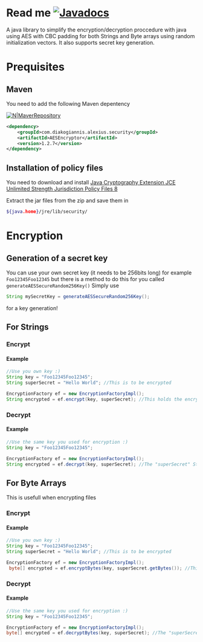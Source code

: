 # Read me [![Javadocs](https://www.javadoc.io/badge/com.diakogiannis.alexius.security/AESEncryptor.svg)](https://www.javadoc.io/doc/com.diakogiannis.alexius.security/AESEncryptor)

A java library to simplify the encryption/decryption proccedure with java using AES with CBC padding for both Strings and Byte arrays using random initialization vectors. It also supports secret key generation. 

# Prequisites

## Maven
You need to add the following Maven depentency

[![N|MaverRepository](https://mvnrepository.com/assets/images/392dffac024b9632664e6f2c0cac6fe5-logo.png)](https://mvnrepository.com/artifact/com.diakogiannis.alexius.security/AESEncryptor)

```xml
<dependency>
    <groupId>com.diakogiannis.alexius.security</groupId>
    <artifactId>AESEncryptor</artifactId>
    <version>1.2.7</version>
</dependency>
```
## Installation of policy files
You need to download and install [Java Cryptography Extension JCE Unlimited Strength Jurisdiction Policy Files 8](http://www.oracle.com/technetwork/java/javase/downloads/jce8-download-2133166.html)  

Extract the jar files from the zip and save them in 
```sh 
${java.home}/jre/lib/security/ 
```
# Encryption

## Generation of a secret key

You can use your own secret key (it needs to be 256bits long) for example `Foo12345Foo12345` but there is a method to do this for you called `generateAESSecureRandom256Key()` 
Simply use
```java
String mySecretKey = generateAESSecureRandom256Key();
```
for a key generation!

## For Strings
### Encrypt
#### Example
```java
//Use you own key :)
String key = "Foo12345Foo12345";
String superSecret = "Hello World"; //This is to be encrypted

EncryptionFactory ef = new EncryptionFactoryImpl();
String encrypted = ef.encrypt(key, superSecret); //This holds the encrypted String
```
### Decrypt
#### Example
```java
//Use the same key you used for encryption :)
String key = "Foo12345Foo12345";

EncryptionFactory ef = new EncryptionFactoryImpl();
String encrypted = ef.decrypt(key, superSecret); //The "superSecret" String here is the one generated from the previous example
```
## For Byte Arrays
This is usefull when encrypting files
### Encrypt
#### Example
```java
//Use you own key :)
String key = "Foo12345Foo12345";
String superSecret = "Hello World"; //This is to be encrypted

EncryptionFactory ef = new EncryptionFactoryImpl();
 byte[] encrypted = ef.encryptBytes(key, superSecret.getBytes()); //This holds the encrypted bytes
```
### Decrypt
#### Example
```java
//Use the same key you used for encryption :)
String key = "Foo12345Foo12345";

EncryptionFactory ef = new EncryptionFactoryImpl();
byte[] encrypted = ef.decryptBytes(key, superSecret); //The "superSecret" byte array here is the one generated from the previous example
```
